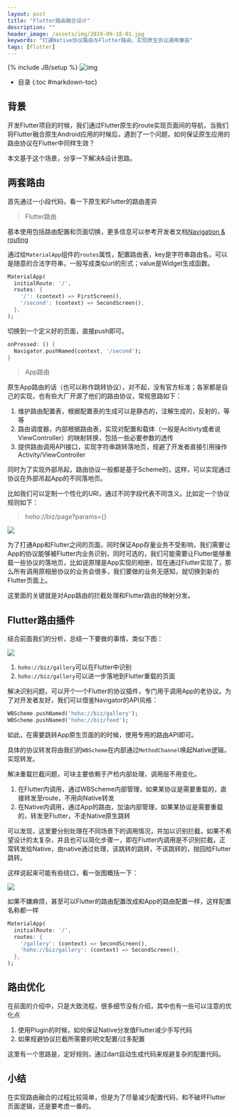 ```yaml
---
layout: post
title: "Flutter路由融合设计"
description: ""
header_image: /assets/img/2019-09-18-01.jpg
keywords: "打通Native协议路由与Flutter路由，实现原生协议通用兼容"
tags: [Flutter]
---
```

{% include JB/setup %}
![img](/assets/img/2019-09-18-01.jpg)

* 目录
{:toc #markdown-toc}

## 背景
开发Flutter项目的时候，我们通过Flutter原生的route实现页面间的导航，当我们将Flutter融合原生Android应用的时候后，遇到了一个问题，如何保证原生应用的路由协议在Flutter中同样生效？

本文基于这个场景，分享一下解决&设计思路。

## 两套路由
首先通过一小段代码，看一下原生和Flutter的路由差异

> Flutter路由

基本使用包括路由配置和页面切换，更多信息可以参考开发者文档[Navigation & routing](https://flutter.dev/docs/development/ui/navigation)

通过给`MaterialApp`组件的`routes`属性，配置路由表，key是字符串路由名，可以是随意的合法字符串，一般写成类似url的形式；value是Widget生成函数。 
```dart
MaterialApp(
  initialRoute: '/',
  routes: {
    '/': (context) => FirstScreen(),
    '/second': (context) => SecondScreen(),
  },
);
```

切换到一个定义好的页面，直接push即可。
```dart
onPressed: () {
  Navigator.pushNamed(context, '/second');
}
```

> App路由

原生App路由的话（也可以称作跳转协议），对不起，没有官方标准；各家都是自己的实现，也有些大厂开源了他们的路由协议，常规思路如下：
1. 维护路由配置表，根据配置表的生成可以是静态的，注解生成的，反射的，等等
2. 路由调度器，内部根据路由表，实现对配置和载体（一般是Acitivty或者说ViewController）的映射转换，包括一些必要参数的透传
3. 提供路由调用API接口，实现字符串跳转落地页，规避了开发者直接引用操作Activity/ViewController

同时为了实现外部吊起，路由协议一般都是基于Scheme的，这样，可以实现通过协议在外部吊起App的不同落地页。

比如我们可以定制一个性化的URI，通过不同字段代表不同含义。比如定一个协议规则如下：

> hoho://biz/page?params={}

![](/assets/images/app-route-demo.png)

为了打通App和Flutter之间的页面，同时保证App存量业务不受影响，我们需要让App的协议能够被Flutter内业务识别，同时可选的，我们可能需要让Flutter能够重载一些协议的落地页，比如说原理是App实现的相册，现在通过Flutter实现了，那么所有调用原相册协议的业务会很多，我们要做的业务无感知，就切换到新的Flutter页面上。

这里面的关键就是对App路由的拦截处理和Flutter路由的映射分发。

## Flutter路由插件

结合前面我们的分析，总结一下要做的事情，类似下图：

![](/assets/images/route-redirect.png)
1. `hoho://biz/gallery`可以在Flutter中识别
2. `hoho://biz/gallery`可以进一步落地到Flutter重载的页面

解决识别问题，可以开个一个Flutter的协议插件，专门用于调用App的老协议。为了对开发者友好，我们可以借鉴Navigator的API风格：
```dart
WBScheme.pushNamed('hoho://biz/gallery');
WBScheme.pushNamed('hoho://biz/feed');
```
如此，在需要跳转App原生页面的的时候，使用专用的路由API即可。

具体的协议转发将由我们的`WBScheme`在内部通过`MethodChannel`唤起Native逻辑，实现转发。

解决重载拦截问题，可块主要依赖于产检内部处理，调用层不用变化。
1. 在Flutter内调用，通过WBScheme内部管理，如果某协议是需要重载的，直接转发至route，不用向Native转发
2. 在Native内调用，通过App的路由，加油内部管理，如果某协议是需要重载的，转发至Flutter，不走Native原生跳转

可以发现，这里要分别处理在不同场景下的调用情况，并加以识别拦截，如果不希望设计的太复杂，并且也可以简化步骤一，即在Flutter内调用是不识别拦截，正常转发给Native，由native通过处理，该跳转的跳转，不该跳转的，抛回给Flutter跳转。

这样说起来可能有些绕口，看一张图概括一下：

![](/assets/images/route-redireect-call-flow.png)

如果不嫌麻烦，甚至可以Flutter的路由配置改成和App的路由配置一样，这样配置名称都一样

```dart
MaterialApp(
  initialRoute: '/',
  routes: {
    '/gallery': (context) => SecondScreen(),
    'hoho://biz/gallery': (context) => SecondScreen(),
  },
);
```

## 路由优化

在前面的介绍中，只是大致流程，很多细节没有介绍，其中也有一些可以注意的优化点
1. 使用Plugin的时候，如何保证Native分发值Flutter减少手写代码
2. 如果规避协议拦截所需要的明文配置/过多配置

这里有一个思路是，定好规则，通过dart自动生成代码来规避复杂的配置代码。


## 小结

在实现路由融合的过程比较简单，但是为了尽量减少配置代码，和不破坏Flutter页面逻辑，还是要考虑一番的。